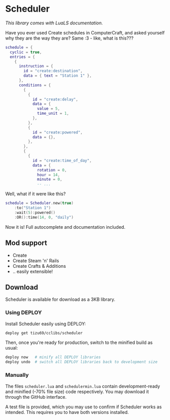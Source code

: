 # Scheduler

_This library comes with LuaLS documentation._

Have you ever used Create schedules in ComputerCraft, and asked yourself why
they are the way they are? Same :3 - like, what is this???

```lua
schedule = {
  cyclic = true,
  entries = {
    {
      instruction = {
        id = "create:destination",
        data = { text = "Station 1" },
      },
      conditions = {
        {
          {
            id = "create:delay",
            data = {
              value = 5,
              time_unit = 1,
            },
          },
          {
            id = "create:powered",
            data = {},
          },
        },
        {
          {
            id = "create:time_of_day",
            data = {
              rotation = 0,
              hour = 14,
              minute = 0,
              -- ...
```

Well, what if it were like this?

```lua
schedule = Scheduler.new(true)
    :to("Station 1")
    :wait(5):powered()
    :OR():time(14, 0, "daily")
```

Now it is! Full autocomplete and documentation included.

## Mod support

-   Create
-   Create Steam 'n' Rails
-   Create Crafts & Additions
-   .. easily extensible!

## Download

Scheduler is available for download as a 3KB library.

### Using DEPLOY

Install Scheduler easily using DEPLOY:

```sh
deploy get tizu69/cclibs/scheduler
```

Then, once you're ready for production, switch to the minified build as usual:

```sh
deploy now   # minify all DEPLOY libraries
deploy undo  # switch all DEPLOY libraries back to development size
```

### Manually

The files `scheduler.lua` and `schedulermin.lua` contain development-ready
and minified (-70% file size) code respectively. You may download it through
the GitHub interface.

A test file is provided, which you may use to confirm if Scheduler works as
intended. This requires you to have both versions installed.
